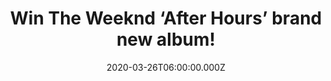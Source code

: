 ---
campaign-uuid: "c-f06f8c16-8c48-47e3-8da4-e4a63e257c6e"
type: "Competition"
category: "Music"
date: "2020-03-26T06:00:00.000Z"
end-date: "2020-04-26T23:59:00.000Z"
disable-form: false
is_promoted: false
has_entry_page: true
title: "Win The Weeknd ‘After Hours’ brand new album!"
competition-description: "<p>’After Hours’ is the brand new album from the Canadian\
  \ singer, songwriter, actor and record producer The Weeknd. A brand new record we\
  \ are pretty sure you won’t want to miss. ‘Blinding Lights’, ‘Alone Again’, ‘Too\
  \ Late’ are some of his tunes you can discover is his fourth album.</p>\n<p>Want\
  \ to hear it first? Click below for a chance to win.</p>\n"
hero-header: "Win The Weeknd ‘After Hours’ brand new album!"
terms-confirmation: "N/A"
banner-img: "https://assets.expresslyapp.com/asset-b4b706ca-147d-4c72-9e8f-98dbbde14fef.jpg"
logo-left-href: "http://club.expressly.io"
logo-left-image: "https://assets.expresslyapp.com/asset-a9848ad4-e074-4e9b-9c62-41eb74e1657e.jpg"
logo-left-title: "Expressly Club"
bg-image-hero: "https://assets.expresslyapp.com/asset-d52a9237-680c-4e86-90b2-320276f3123c.jpg"
bg-image-first: "https://assets.expresslyapp.com/asset-618820bd-66a0-4d7a-8827-e280debb22f6.jpg"
section1-content: "<p>We are giving away the fourth studio album from the Canadian\
  \ singer The Weeknd. ‘Blinding Lights’, ‘Alone Again’, ‘Too Late’ and many more\
  \ songs for you to discover.</p>\n<p>Click below and it could be yours!</p>\n"
entry-title: "Win The Weeknd ‘After Hours’ brand new album!"
entry-content: "<p>Enter the draw to win The Weeknd ‘After Hours’ brand new album\
  \ by completing the form below before 23:59 on the 26th of April 2020.</p>\n"
has-winner: false
prize-description: "The Weeknd ‘After Hours’ brand new album!"
special-conditions: "Multiple entries are allowed up to one every day.\r\n\r\nThis\
  \ competition is also available on: https://aaa.nme.com/competitions/the-weeknd-album-giveaway"
country-restrictions:
- "GB"
---